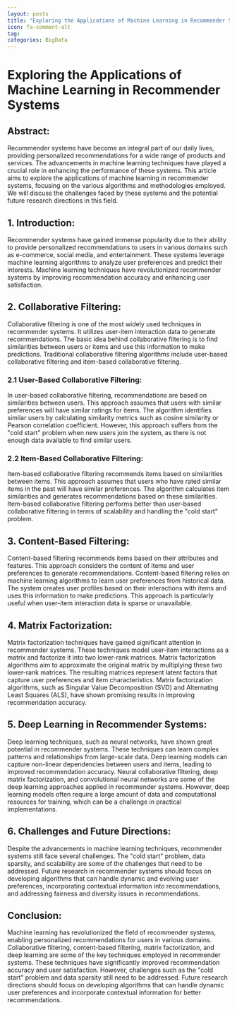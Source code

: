 ```yaml
---
layout: posts
title: "Exploring the Applications of Machine Learning in Recommender Systems"
icon: fa-comment-alt
tag:      
categories: BigData
---
```



# Exploring the Applications of Machine Learning in Recommender Systems

## Abstract:

Recommender systems have become an integral part of our daily lives, providing personalized recommendations for a wide range of products and services. The advancements in machine learning techniques have played a crucial role in enhancing the performance of these systems. This article aims to explore the applications of machine learning in recommender systems, focusing on the various algorithms and methodologies employed. We will discuss the challenges faced by these systems and the potential future research directions in this field.

## 1. Introduction:

Recommender systems have gained immense popularity due to their ability to provide personalized recommendations to users in various domains such as e-commerce, social media, and entertainment. These systems leverage machine learning algorithms to analyze user preferences and predict their interests. Machine learning techniques have revolutionized recommender systems by improving recommendation accuracy and enhancing user satisfaction.

## 2. Collaborative Filtering:

Collaborative filtering is one of the most widely used techniques in recommender systems. It utilizes user-item interaction data to generate recommendations. The basic idea behind collaborative filtering is to find similarities between users or items and use this information to make predictions. Traditional collaborative filtering algorithms include user-based collaborative filtering and item-based collaborative filtering.

### 2.1 User-Based Collaborative Filtering:

In user-based collaborative filtering, recommendations are based on similarities between users. This approach assumes that users with similar preferences will have similar ratings for items. The algorithm identifies similar users by calculating similarity metrics such as cosine similarity or Pearson correlation coefficient. However, this approach suffers from the "cold start" problem when new users join the system, as there is not enough data available to find similar users.

### 2.2 Item-Based Collaborative Filtering:

Item-based collaborative filtering recommends items based on similarities between items. This approach assumes that users who have rated similar items in the past will have similar preferences. The algorithm calculates item similarities and generates recommendations based on these similarities. Item-based collaborative filtering performs better than user-based collaborative filtering in terms of scalability and handling the "cold start" problem.

## 3. Content-Based Filtering:

Content-based filtering recommends items based on their attributes and features. This approach considers the content of items and user preferences to generate recommendations. Content-based filtering relies on machine learning algorithms to learn user preferences from historical data. The system creates user profiles based on their interactions with items and uses this information to make predictions. This approach is particularly useful when user-item interaction data is sparse or unavailable.

## 4. Matrix Factorization:

Matrix factorization techniques have gained significant attention in recommender systems. These techniques model user-item interactions as a matrix and factorize it into two lower-rank matrices. Matrix factorization algorithms aim to approximate the original matrix by multiplying these two lower-rank matrices. The resulting matrices represent latent factors that capture user preferences and item characteristics. Matrix factorization algorithms, such as Singular Value Decomposition (SVD) and Alternating Least Squares (ALS), have shown promising results in improving recommendation accuracy.

## 5. Deep Learning in Recommender Systems:

Deep learning techniques, such as neural networks, have shown great potential in recommender systems. These techniques can learn complex patterns and relationships from large-scale data. Deep learning models can capture non-linear dependencies between users and items, leading to improved recommendation accuracy. Neural collaborative filtering, deep matrix factorization, and convolutional neural networks are some of the deep learning approaches applied in recommender systems. However, deep learning models often require a large amount of data and computational resources for training, which can be a challenge in practical implementations.

## 6. Challenges and Future Directions:

Despite the advancements in machine learning techniques, recommender systems still face several challenges. The "cold start" problem, data sparsity, and scalability are some of the challenges that need to be addressed. Future research in recommender systems should focus on developing algorithms that can handle dynamic and evolving user preferences, incorporating contextual information into recommendations, and addressing fairness and diversity issues in recommendations.

## Conclusion:

Machine learning has revolutionized the field of recommender systems, enabling personalized recommendations for users in various domains. Collaborative filtering, content-based filtering, matrix factorization, and deep learning are some of the key techniques employed in recommender systems. These techniques have significantly improved recommendation accuracy and user satisfaction. However, challenges such as the "cold start" problem and data sparsity still need to be addressed. Future research directions should focus on developing algorithms that can handle dynamic user preferences and incorporate contextual information for better recommendations.